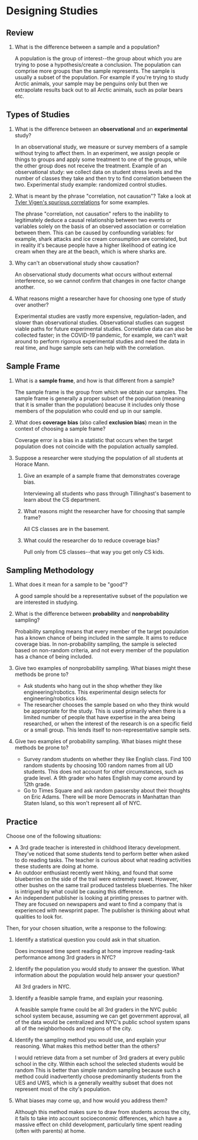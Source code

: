 # Designing Studies

## Review
1. What is the difference between a sample and a population?

   A population is the group of interest--the group about which you are trying to pose a hypothesis/create a conclusion. The population can comprise more groups than the sample represents. The sample is usually a subset of the population. For example if you're trying to study Arctic animals, your sample may be penguins only but then we extrapolate results back out to all Arctic animals, such as polar bears etc.

## Types of Studies
1. What is the difference between an **observational** and an **experimental** study?

   In an observational study, we measure or survey members of a sample without trying to affect them. In an experiment, we assign people or things to groups and apply some treatment to one of the groups, while the other group does not receive the treatment. 
   Example of an observational study: we collect data on student stress levels and the number of classes they take and then try to find correlation between the two. Experimental study example: randomized control studies.

3. What is meant by the phrase "correlation, not causation"? Take a look at [Tyler Vigen's spurious correlations](https://www.tylervigen.com/spurious-correlations) for some examples.

   The phrase "correlation, not causation" refers to the inability to legitimately deduce a causal relationship between two events or variables solely on the basis of an observed association or correlation between them. This can be caused by confounding variables: for example, shark attacks and ice cream consumption are correlated, but in reality it's because people have a higher likelihood of eating ice cream when they are at the beach, which is where sharks are.

5. Why can't an observational study show causation?

   An observational study documents what occurs without external interference, so we cannot confirm that changes in one factor change another. 

7. What reasons might a researcher have for choosing one type of study over another?

   Experimental studies are vastly more expensive, regulation-laden, and slower than observational studies. Observational studies can suggest viable paths for future experimental studies. Correlative data can also be collected faster; in the COVID-19 pandemic, for example, we can't wait around to perform rigorous experimental studies and need the data in real time, and huge sample sets can help with the correlation.

## Sample Frame
1. What is a **sample frame**, and how is that different from a sample?

   The sample frame is the group from which we obtain our samples. The sample frame is generally a proper subset of the population (meaning that it is smaller than the population) beacuse it includes only those members of the population who could end up in our sample.

3. What does **coverage bias** (also called **exclusion bias**) mean in the context of choosing a sample frame?

   Coverage error is a bias in a statistic that occurs when the target population does not coincide with the population actually sampled.

5. Suppose a researcher were studying the population of all students at Horace Mann.
   1. Give an example of a sample frame that demonstrates coverage bias.

      Interviewing all students who pass through Tillinghast's basement to learn about the CS department.

   3. What reasons might the researcher have for choosing that sample frame?

      All CS classes are in the basement.

   5. What could the researcher do to reduce coverage bias?

      Pull only from CS classes--that way you get only CS kids.

## Sampling Methodology
1. What does it mean for a sample to be "good"?

   A good sample should be a representative subset of the population we are interested in studying.

2. What is the difference between **probability** and **nonprobability** sampling?

   Probability sampling means that every member of the target population has a known chance of being included in the sample. It aims to reduce coverage bias. In non-probability sampling, the sample is selected based on non-random criteria, and not every member of the population has a chance of being included.

3. Give two examples of nonprobability sampling. What biases might these methods be prone to?

   - Ask students who hang out in the shop whether they like engineering/robotics. This experimental design selects for engineering/robotics kids.
   - The researcher chooses the sample based on who they think would be appropriate for the study. This is used primarily when there is a limited number of people that have expertise in the area being researched, or when the interest of the research is on a specific field or a small group. This lends itself to non-representative sample sets.

4. Give two examples of probability sampling. What biases might these methods be prone to?

   - Survey random students on whether they like English class. Find 100 random students by choosing 100 random names from all UD students. This does not account for other circumstances, such as grade level. A 9th grader who hates English may come around by 12th grade.
   - Go to Times Square and ask random passersby about their thoughts on Eric Adams. There will be more Democrats in Manhattan than Staten Island, so this won't represent all of NYC.

## Practice
Choose one of the following situations:
  - A 3rd grade teacher is interested in childhood literacy development. They’ve noticed that some students tend to perform better when asked to do reading tasks. The teacher is curious about what reading activities these students are doing at home.
  - An outdoor enthusiast recently went hiking, and found that some blueberries on the side of the trail were extremely sweet. However, other bushes on the same trail produced tasteless blueberries. The hiker is intrigued by what could be causing this difference.
  - An independent publisher is looking at printing presses to partner with. They are focused on newspapers and want to find a company that is experienced with newsprint paper. The publisher is thinking about what qualities to look for.

Then, for your chosen situation, write a response to the following:
1. Identify a statistical question you could ask in that situation.

   Does increased time spent reading at home improve reading-task performance among 3rd graders in NYC?

2. Identify the population you would study to answer the question. What information about the population would help answer your question?

   All 3rd graders in NYC.

3. Identify a feasible sample frame, and explain your reasoning.

   A feasible sample frame could be all 3rd graders in the NYC public school system because, assuming we can get government approval, all of the data would be centralized and NYC's public school system spans all of the neighborhoods and regions of the city.

4. Identify the sampling method you would use, and explain your reasoning. What makes this method better than the others?

   I would retrieve data from a set number of 3rd graders at every public school in the city. Within each school the selected students would be random This is better than simple random sampling because such a method could inadvertently choose predominantly students from the UES and UWS, which is a generally wealthy subset that does not represent most of the city's population.

5. What biases may come up, and how would you address them?

   Although this method makes sure to draw from students across the city, it fails to take into account socioeconomic differences, which have a massive effect on child development, particularly time spent reading (often with parents) at home.

